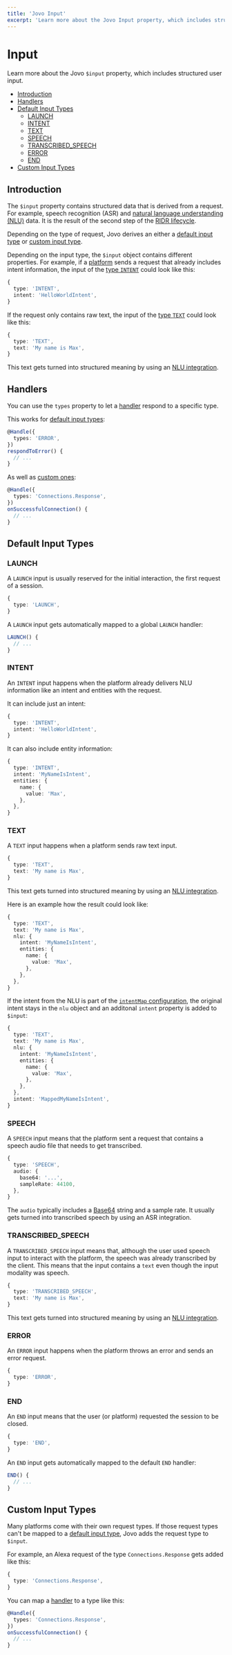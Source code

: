 ```yaml
---
title: 'Jovo Input'
excerpt: 'Learn more about the Jovo Input property, which includes structured user input.'
---
```

# Input

Learn more about the Jovo `$input` property, which includes structured user input.
- [Introduction](#introduction)
- [Handlers](#handlers)
- [Default Input Types](#default-input-types)
  - [LAUNCH](#launch)
  - [INTENT](#intent)
  - [TEXT](#text)
  - [SPEECH](#speech)
  - [TRANSCRIBED_SPEECH](#transcribed_speech)
  - [ERROR](#error)
  - [END](#end)
- [Custom Input Types](#custom-input-types)

## Introduction

The `$input` property contains structured data that is derived from a request. For example, speech recognition (ASR) and [natural language understanding (NLU)](./nlu.md) data. It is the result of the second step of the [RIDR lifecycle](./ridr-lifecycle.md).

Depending on the type of request, Jovo derives an either a [default input type](#default-input-types) or [custom input type](#custom-input-types).

Depending on the input type, the `$input` object contains different properties. For example, if a [platform](./platforms.md) sends a request that already includes intent information, the input of the [type `INTENT`](#intent) could look like this:

```typescript
{
  type: 'INTENT',
  intent: 'HelloWorldIntent',
}
```

If the request only contains raw text, the input of the [type `TEXT`](#text) could look like this:

```typescript
{
  type: 'TEXT',
  text: 'My name is Max',
}
```

This text gets turned into structured meaning by using an [NLU integration](./nlu.md).

## Handlers

You can use the `types` property to let a [handler](./handlers.md) respond to a specific type.

This works for [default input types](#default-input-types):

```typescript
@Handle({
  types: 'ERROR',
})
respondToError() {
  // ...
}
```

As well as [custom ones](#custom-input-types):

```typescript
@Handle({
  types: 'Connections.Response',
})
onSuccessfulConnection() {
  // ...
}
```

## Default Input Types

### LAUNCH

A `LAUNCH` input is usually reserved for the initial interaction, the first request of a session.

```typescript
{
  type: 'LAUNCH',
}
```

A `LAUNCH` input gets automatically mapped to a global `LAUNCH` handler:

```typescript
LAUNCH() {
  // ...
}
```

### INTENT

An `INTENT` input happens when the platform already delivers NLU information like an intent and entities with the request.

It can include just an intent:

```typescript
{
  type: 'INTENT',
  intent: 'HelloWorldIntent',
}
```

It can also include entity information:

```typescript
{
  type: 'INTENT',
  intent: 'MyNameIsIntent',
  entities: {
    name: {
      value: 'Max',
    },
  },
}
```

### TEXT

A `TEXT` input happens when a platform sends raw text input.

```typescript
{
  type: 'TEXT',
  text: 'My name is Max',
}
```

This text gets turned into structured meaning by using an [NLU integration](./nlu.md).

Here is an example how the result could look like:

```typescript
{
  type: 'TEXT',
  text: 'My name is Max',
  nlu: {
    intent: 'MyNameIsIntent',
    entities: {
      name: {
        value: 'Max',
      },
    },
  },
}
```

If the intent from the NLU is part of the [`intentMap` configuration](./app-config.md#intentmap), the original intent stays in the `nlu` object and an additonal `intent` property is added to `$input`:

```typescript
{
  type: 'TEXT',
  text: 'My name is Max',
  nlu: {
    intent: 'MyNameIsIntent',
    entities: {
      name: {
        value: 'Max',
      },
    },
  },
  intent: 'MappedMyNameIsIntent',
}
```

### SPEECH

A `SPEECH` input means that the platform sent a request that contains a speech audio file that needs to get transcribed.

```typescript
{
  type: 'SPEECH',
  audio: {
    base64: '...',
    sampleRate: 44100,
  },
}
```

The `audio` typically includes a [Base64](https://en.wikipedia.org/wiki/Base64) string and a sample rate. It usually gets turned into transcribed speech by using an ASR integration.

### TRANSCRIBED_SPEECH

A `TRANSCRIBED_SPEECH` input means that, although the user used speech input to interact with the platform, the speech was already transcribed by the client. This means that the input contains a `text` even though the input modality was speech.

```typescript
{
  type: 'TRANSCRIBED_SPEECH',
  text: 'My name is Max',
}
```

This text gets turned into structured meaning by using an [NLU integration](./nlu.md).

### ERROR

An `ERROR` input happens when the platform throws an error and sends an error request.

```typescript
{
  type: 'ERROR',
}
```


### END

An `END` input means that the user (or platform) requested the session to be closed.

```typescript
{
  type: 'END',
}
```

An `END` input gets automatically mapped to the default `END` handler:

```typescript
END() {
  // ...
}
```

## Custom Input Types

Many platforms come with their own request types. If those request types can't be mapped to a [default input type](#default-input-types), Jovo adds the request type to `$input`.

For example, an Alexa request of the type `Connections.Response` gets added like this:

```typescript
{
  type: 'Connections.Response',
}
```

You can map a [handler](./handlers.md) to a type like this:

```typescript
@Handle({
  types: 'Connections.Response',
})
onSuccessfulConnection() {
  // ...
}
```